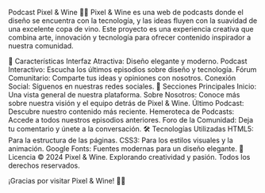 Podcast Pixel & Wine 🍷✨
Pixel & Wine es una web de podcasts donde el diseño se encuentra con la tecnología, y las ideas fluyen con la suavidad de una excelente copa de vino. Este proyecto es una experiencia creativa que combina arte, innovación y tecnología para ofrecer contenido inspirador a nuestra comunidad.

🚀 Características
Interfaz Atractiva: Diseño elegante y moderno.
Podcast Interactivo: Escucha los últimos episodios sobre diseño y tecnología.
Fórum Comunitario: Comparte tus ideas y opiniones con nosotros.
Conexión Social: Síguenos en nuestras redes sociales.
📄 Secciones Principales
Inicio: Una vista general de nuestra plataforma.
Sobre Nosotros: Conoce más sobre nuestra visión y el equipo detrás de Pixel & Wine.
Último Podcast: Descubre nuestro contenido más reciente.
Hemeroteca de Podcasts: Accede a todos nuestros episodios anteriores.
Foro de la Comunidad: Deja tu comentario y únete a la conversación.
🛠️ Tecnologías Utilizadas
HTML5: Para la estructura de las páginas.
CSS3: Para los estilos visuales y la animación.
Google Fonts: Fuentes modernas para un diseño elegante.
📄 Licencia
© 2024 Pixel & Wine. Explorando creatividad y pasión. Todos los derechos reservados.

¡Gracias por visitar Pixel & Wine! 🍷✨
